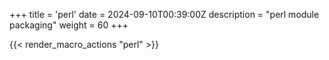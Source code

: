 +++
title = 'perl'
date = 2024-09-10T00:39:00Z
description = "perl module packaging"
weight = 60
+++

{{< render_macro_actions "perl" >}}
